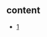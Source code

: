 ## content

- [1](https://github.com/gaoxinge/something/tree/master/learn%20java%20third-party%20library/slf4j/1)